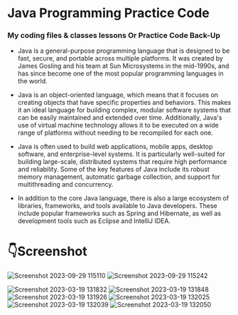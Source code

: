 # Java Programming Practice Code
### My coding files & classes lessons Or Practice Code Back-Up 

- Java is a general-purpose programming language that is designed to be fast, secure, and portable across multiple platforms. It was created by James Gosling and his team at Sun Microsystems in the mid-1990s, and has since become one of the most popular programming languages in the world.


- Java is an object-oriented language, which means that it focuses on creating objects that have specific properties and behaviors. This makes it an ideal language for building complex, modular software systems that can be easily maintained and extended over time. Additionally, Java's use of virtual machine technology allows it to be executed on a wide range of platforms without needing to be recompiled for each one.


- Java is often used to build web applications, mobile apps, desktop software, and enterprise-level systems. It is particularly well-suited for building large-scale, distributed systems that require high performance and reliability. Some of the key features of Java include its robust memory management, automatic garbage collection, and support for multithreading and concurrency.


- In addition to the core Java language, there is also a large ecosystem of libraries, frameworks, and tools available to Java developers. These include popular frameworks such as Spring and Hibernate, as well as development tools such as Eclipse and IntelliJ IDEA.


# 👇Screenshot

![Screenshot 2023-09-29 115110](https://github.com/muhsan-javed/Java-Practice-Code/assets/67718185/ce79ff3b-d659-4f3b-a6d3-b9116ab32afe)
![Screenshot 2023-09-29 115242](https://github.com/muhsan-javed/Java-Practice-Code/assets/67718185/6befbafb-b906-487f-b092-bfbb36ee5325)

![Screenshot 2023-03-19 131832](https://user-images.githubusercontent.com/67718185/226162700-69fd660c-fd20-46e2-8424-81df8b9a585f.png)
![Screenshot 2023-03-19 131848](https://user-images.githubusercontent.com/67718185/226162701-ea55e42d-4695-4753-8423-59836c030fcc.png)
![Screenshot 2023-03-19 131926](https://user-images.githubusercontent.com/67718185/226162702-d2b6032d-0a0c-41ad-aefb-fd848a7a4540.png)
![Screenshot 2023-03-19 132025](https://user-images.githubusercontent.com/67718185/226162707-e5ce298f-8e67-4734-b2dc-2cb5a0b9060f.png)
![Screenshot 2023-03-19 132039](https://user-images.githubusercontent.com/67718185/226162712-ee136e65-257a-4f48-9cf9-2f1cc0e9cd47.png)
![Screenshot 2023-03-19 132050](https://user-images.githubusercontent.com/67718185/226162717-b7d521de-728d-4289-8bb9-7f89c6e276a9.png)

